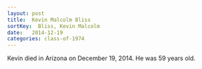 ```yaml
---
layout: post
title:  Kevin Malcolm Bliss
sortKey:  Bliss, Kevin Malcolm
date:   2014-12-19
categories: class-of-1974
---
```

Kevin died in Arizona on December 19, 2014. He was 59 years old.
